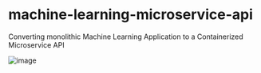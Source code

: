 # machine-learning-microservice-api
Converting monolithic Machine Learning Application to a Containerized Microservice API

![image](https://user-images.githubusercontent.com/32056096/119340565-58c21800-bc9b-11eb-875b-a384ee57c425.png)
